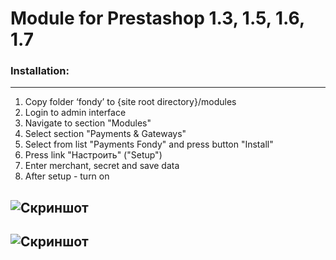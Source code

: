 # Module for Prestashop 1.3, 1.5, 1.6, 1.7

### Installation:
-----
1. Copy folder ‘fondy’ to {site root directory}/modules
2. Login to admin interface
3. Navigate to section "Modules"
4. Select section "Payments & Gateways"
5. Select from list "Payments Fondy" and press button "Install"
6. Press link "Настроить" ("Setup")
7. Enter merchant, secret and save data
8. After setup -  turn on


![Скриншот][1]
----

[1]: https://raw.githubusercontent.com/cloudipsp/prestashop/master/s.png

![Скриншот][2]
----

[2]: https://raw.githubusercontent.com/cloudipsp/prestashop/master/s2.png